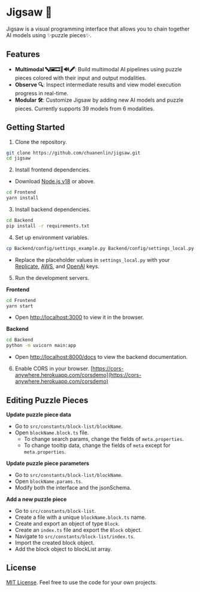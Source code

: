 # Jigsaw 🧩

Jigsaw is a visual programming interface that allows you to chain together AI models using ✨puzzle pieces✨.

## Features

- **Multimodal 🔤🖼️🎞️🧱🔊🖋️**: Build multimodal AI pipelines using puzzle pieces colored with their input and output modalities.
- **Observe 🔍**: Inspect intermediate results and view model execution progress in real-time.
- **Modular 🛠️**: Customize Jigsaw by adding new AI models and puzzle pieces. Currently supports 39 models from 6 modalities.

## Getting Started

1. Clone the repository.
```bash
git clone https://github.com/chuanenlin/jigsaw.git
cd jigsaw
```

2. Install frontend dependencies.
- Download [Node.js v18](https://nodejs.org/en/download/) or above.
```bash
cd Frontend
yarn install
```

3. Install backend dependencies.
```bash
cd Backend
pip install -r requirements.txt
```

4. Set up environment variables.
```bash
cp Backend/config/settings_example.py Backend/config/settings_local.py
```
- Replace the placeholder values in `settings_local.py` with your [Replicate](https://replicate.com/account/api-tokens), [AWS](https://aws.amazon.com/), and [OpenAI](https://platform.openai.com/api-keys) keys.

5. Run the development servers.

**Frontend**
```bash
cd Frontend
yarn start
```
- Open [http://localhost:3000](http://localhost:3000) to view it in the browser.

**Backend**
```bash
cd Backend
python -m uvicorn main:app
```
- Open [http://localhost:8000/docs](http://localhost:8000/docs) to view the backend documentation.

6. Enable CORS in your browser.
[https://cors-anywhere.herokuapp.com/corsdemo](https://cors-anywhere.herokuapp.com/corsdemo)

## Editing Puzzle Pieces

**Update puzzle piece data**

- Go to `src/constants/block-list/blockName`.
- Open `blockName.block.ts` file.
  - To change search params, change the fields of `meta.properties`.
  - To change tooltip data, change the fields of `meta` except for `meta.properties`.

**Update puzzle piece parameters**

- Go to `src/constants/block-list/blockName`.
- Open `blockName.params.ts`.
- Modify both the interface and the jsonSchema.

**Add a new puzzle piece**

- Go to `src/constants/block-list`.
- Create a file with a unique `blockName.block.ts` name.
- Create and export an object of type `Block`.
- Create an `index.ts` file and export the `Block` object.
- Navigate to `src/constants/block-list/index.ts`.
- Import the created block object.
- Add the block object to blockList array.

## License

[MIT License](https://opensource.org/license/mit). Feel free to use the code for your own projects.
